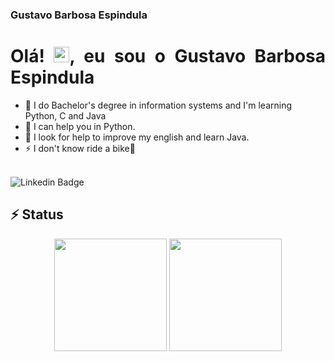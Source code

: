 ### Gustavo Barbosa Espindula 
<h1 align = "justify"> Olá! <img src="https://media.giphy.com/media/hvRJCLFzcasrR4ia7z/giphy.gif" width="25px">, eu sou o Gustavo Barbosa Espindula </h1>

- 🌱 I do Bachelor's degree in information systems and I'm learning Python, C and Java
- 👯 I can help you in Python.
- 🤔 I look for help to improve my english and learn Java.
- ⚡  I don't know ride a bike👋 <br> <br>

<img src="https://camo.githubusercontent.com/6c49535a0cd309a81c6200e849e8aca22b0ebf898941a2a2494378702b34bf9a/68747470733a2f2f696d672e736869656c64732e696f2f62616467652f2d4c696e6b6564696e2d626c75653f7374796c653d666c61742d737175617265266c6f676f3d4c696e6b6564696e266c6f676f436f6c6f723d7768697465266c696e6b3d68747470733a2f2f7777772e6c696e6b6564696e2e636f6d2f696e2f6e6174616e2d626f7262612d626f6f732d6130613731623230332f" alt="Linkedin Badge" data-canonical-src="https://img.shields.io/badge/-Linkedin-blue?style=flat-square&amp;logo=Linkedin&amp;logoColor=white&amp;link=https:https://www.linkedin.com/in/gustavo-barbosa-espindula/" style="max-width: 100%;">

<g-emoji class="g-emoji" alias="zap" fallback-src="https://github.githubassets.com/images/icons/emoji/unicode/26a1.png"> <h2>⚡</g-emoji> Status </h2>
<p align="center">
<img height="180em" src="https://github-readme-stats.vercel.app/api?username=gubarbosa&show_icons=true&count_private=true&theme=tokyonight&show_icons=true&include_all_commits=true" />
<img height="180em" src="https://github-readme-stats.vercel.app/api/top-langs/?username=gubarbosa&hide=TeX&theme=tokyonight&layout=compact" /> 
</p>
<!--
**gubarbosa/gubarbosa** is a ✨ _special_ ✨ repository because its `README.md` (this file) appears on your GitHub profile.

-->
